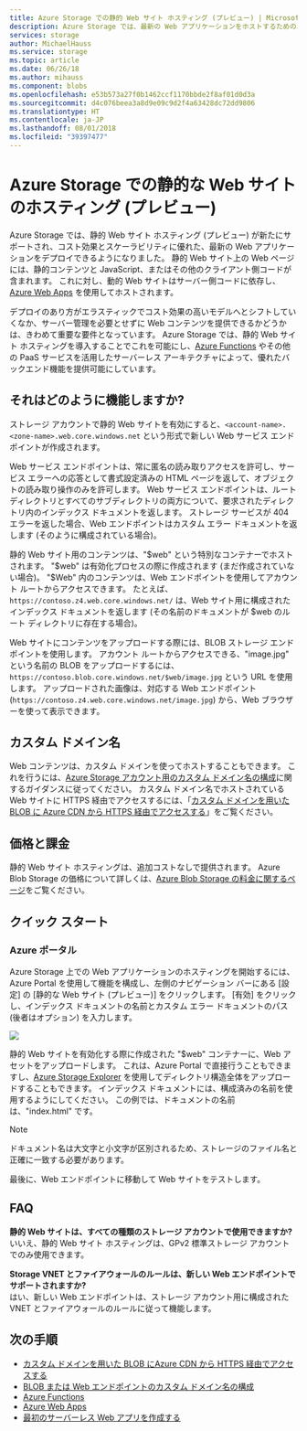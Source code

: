 ```yaml
---
title: Azure Storage での静的 Web サイト ホスティング (プレビュー) | Microsoft Docs
description: Azure Storage では、最新の Web アプリケーションをホストするための、コスト効果の高いスケーラブルなソリューションを提供するため、静的 Web サイト ホスティング (プレビュー) が新たにサポートされました。
services: storage
author: MichaelHauss
ms.service: storage
ms.topic: article
ms.date: 06/26/18
ms.author: mihauss
ms.component: blobs
ms.openlocfilehash: e53b573a27f0b1462ccf1170bbde2f8af01d0d3a
ms.sourcegitcommit: d4c076beea3a8d9e09c9d2f4a63428dc72dd9806
ms.translationtype: HT
ms.contentlocale: ja-JP
ms.lasthandoff: 08/01/2018
ms.locfileid: "39397477"
---
```

# <a name="static-website-hosting-in-azure-storage-preview"></a>Azure Storage での静的な Web サイトのホスティング (プレビュー)
Azure Storage では、静的 Web サイト ホスティング (プレビュー) が新たにサポートされ、コスト効果とスケーラビリティに優れた、最新の Web アプリケーションをデプロイできるようになりました。 静的 Web サイト上の Web ページには、静的コンテンツと JavaScript、またはその他のクライアント側コードが含まれます。 これに対し、動的 Web サイトはサーバー側コードに依存し、[Azure Web Apps](/app-service/app-service-web-overview.md) を使用してホストされます。

デプロイのあり方がエラスティックでコスト効果の高いモデルへとシフトしていくなか、サーバー管理を必要とせずに Web コンテンツを提供できるかどうかは、きわめて重要な要件となっています。 Azure Storage では、静的 Web サイト ホスティングを導入することでこれを可能にし、[Azure Functions](/azure-functions/functions-overview.md) やその他の PaaS サービスを活用したサーバーレス アーキテクチャによって、優れたバックエンド機能を提供可能にしています。

## <a name="how-does-it-work"></a>それはどのように機能しますか?
ストレージ アカウントで静的 Web サイトを有効にすると、`<account-name>.<zone-name>.web.core.windows.net` という形式で新しい Web サービス エンドポイントが作成されます。

Web サービス エンドポイントは、常に匿名の読み取りアクセスを許可し、サービス エラーへの応答として書式設定済みの HTML ページを返して、オブジェクトの読み取り操作のみを許可します。 Web サービス エンドポイントは、ルート ディレクトリとすべてのサブディレクトリの両方について、要求されたディレクトリ内のインデックス ドキュメントを返します。 ストレージ サービスが 404 エラーを返した場合、Web エンドポイントはカスタム エラー ドキュメントを返します (そのように構成されている場合)。

静的 Web サイト用のコンテンツは、"$web" という特別なコンテナーでホストされます。 "$web" は有効化プロセスの際に作成されます (まだ作成されていない場合)。 "$Web" 内のコンテンツは、Web エンドポイントを使用してアカウント ルートからアクセスできます。 たとえば、`https://contoso.z4.web.core.windows.net/` は、Web サイト用に構成されたインデックス ドキュメントを返します (その名前のドキュメントが $web のルート ディレクトリに存在する場合)。

Web サイトにコンテンツをアップロードする際には、BLOB ストレージ エンドポイントを使用します。 アカウント ルートからアクセスできる、"image.jpg" という名前の BLOB をアップロードするには、 `https://contoso.blob.core.windows.net/$web/image.jpg` という URL を使用します。 アップロードされた画像は、対応する Web エンドポイント (`https://contoso.z4.web.core.windows.net/image.jpg`) から、Web ブラウザーを使って表示できます。


## <a name="custom-domain-names"></a>カスタム ドメイン名
Web コンテンツは、カスタム ドメインを使ってホストすることもできます。 これを行うには、[Azure Storage アカウント用のカスタム ドメイン名の構成](storage-custom-domain-name.md)に関するガイダンスに従ってください。 カスタム ドメイン名でホストされている Web サイトに HTTPS 経由でアクセスするには、「[カスタム ドメインを用いた BLOB に Azure CDN から HTTPS 経由でアクセスする](storage-https-custom-domain-cdn.md)」をご覧ください。

## <a name="pricing-and-billing"></a>価格と課金
静的 Web サイト ホスティングは、追加コストなしで提供されます。 Azure Blob Storage の価格について詳しくは、[Azure Blob Storage の料金に関するページ](https://azure.microsoft.com/pricing/details/storage/blobs/)をご覧ください。

## <a name="quickstart"></a>クイック スタート
### <a name="azure-portal"></a>Azure ポータル
Azure Storage 上での Web アプリケーションのホスティングを開始するには、Azure Portal を使用して機能を構成し、左側のナビゲーション バーにある [設定] の [静的な Web サイト (プレビュー)] をクリックします。 [有効] をクリックし、インデックス ドキュメントの名前とカスタム エラー ドキュメントのパス (後者はオプション) を入力します。

![](media/storage-blob-static-website/storage-blob-static-website-portal-config.PNG)

静的 Web サイトを有効化する際に作成された "$web" コンテナーに、Web アセットをアップロードします。 これは、Azure Portal で直接行うこともできますし、[Azure Storage Explorer](https://azure.microsoft.com/features/storage-explorer/) を使用してディレクトリ構造全体をアップロードすることもできます。 インデックス ドキュメントには、構成済みの名前を使用するようにしてください。 この例では、ドキュメントの名前は、"index.html" です。

> [!NOTE]
> ドキュメント名は大文字と小文字が区別されるため、ストレージのファイル名と正確に一致する必要があります。

最後に、Web エンドポイントに移動して Web サイトをテストします。

## <a name="faq"></a>FAQ
**静的 Web サイトは、すべての種類のストレージ アカウントで使用できますか?**  
いいえ、静的 Web サイト ホスティングは、GPv2 標準ストレージ アカウントでのみ使用できます。

**Storage VNET とファイアウォールのルールは、新しい Web エンドポイントでサポートされますか?**  
はい、新しい Web エンドポイントは、ストレージ アカウント用に構成された VNET とファイアウォールのルールに従って機能します。

## <a name="next-steps"></a>次の手順
* [カスタム ドメインを用いた BLOB にAzure CDN から HTTPS 経由でアクセスする](storage-https-custom-domain-cdn.md)
* [BLOB または Web エンドポイントのカスタム ドメイン名の構成](storage-custom-domain-name.md)
* [Azure Functions](/azure-functions/functions-overview.md)
* [Azure Web Apps](/app-service/app-service-web-overview.md)
* [最初のサーバーレス Web アプリを作成する](https://aka.ms/static-serverless-webapp)
